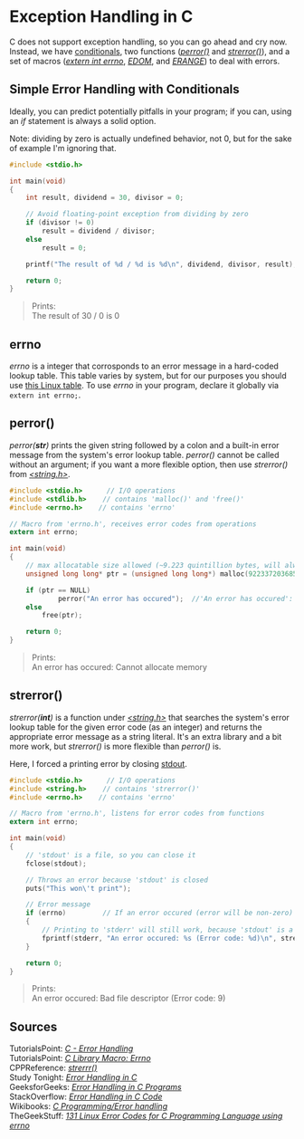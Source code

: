# Exception Handling in C
C does not support exception handling, so you can go ahead and cry now. Instead, we have [conditionals](https://github.com/EthanC2/Notes-and-Writeups/blob/main/C/Control%20Flow/Conditionals.md), two functions ([_perror()_](https://www.tutorialspoint.com/c_standard_library/c_function_perror.htm) and [_strerror()_](https://www.tutorialspoint.com/c_standard_library/c_function_strerror.htm)), and a set of macros 
([_extern int errno_](https://www.tutorialspoint.com/c_standard_library/c_macro_errno.htm), [_EDOM_](https://www.tutorialspoint.com/c_standard_library/c_macro_edom.htm),
and [_ERANGE_](https://www.tutorialspoint.com/c_standard_library/c_macro_erange.htm))
to deal with errors.

## Simple Error Handling with Conditionals
Ideally, you can predict potentially pitfalls in your program; if you can, using an _if_ statement is always a solid option.

Note: dividing by zero is actually undefined behavior, not 0, but for the sake of example I'm ignoring that.
```C
#include <stdio.h>

int main(void)
{
    int result, dividend = 30, divisor = 0;

    // Avoid floating-point exception from dividing by zero
    if (divisor != 0)
        result = dividend / divisor;
    else
        result = 0;

    printf("The result of %d / %d is %d\n", dividend, divisor, result);

    return 0;
}
```
> Prints: <br />
> The result of 30 / 0 is 0

## errno
_errno_ is a integer that corrosponds to an error message in a  hard-coded lookup table. This table varies by system, but for our purposes you should use [this Linux table](https://www.thegeekstuff.com/2010/10/linux-error-codes/). To use _errno_ in your program, declare it globally via `extern int errno;`.

## perror()
_perror(**_str_**)_ prints the given string followed by a colon and a built-in error message from the system's error lookup table. _perror()_ cannot be called 
without an argument; if you want a more flexible option, then use _strerror()_ from [_\<string.h\>_](https://www.tutorialspoint.com/c_standard_library/string_h.htm).

```C
#include <stdio.h>      // I/O operations
#include <stdlib.h>    // contains 'malloc()' and 'free()'
#include <errno.h>    // contains 'errno'

// Macro from 'errno.h', receives error codes from operations
extern int errno;

int main(void)
{
    // max allocatable size allowed (~9.223 quintillion bytes, will always fail)
    unsigned long long* ptr = (unsigned long long*) malloc(9223372036854775807);  

    if (ptr == NULL)  
            perror("An error has occured");  //'An error has occured': <message>
    else
        free(ptr);

    return 0;
}
```
> Prints: <br />
> An error has occured: Cannot allocate memory

## strerror()
_strerror(**_int_**)_ is a function under [_\<string.h\>_](https://www.tutorialspoint.com/c_standard_library/string_h.htm) that searches the system's error lookup table for
the given error code (as an integer) and returns the appropriate error message as a string literal. It's an extra library and a bit more work, but _strerror()_ is more 
flexible than _perror()_ is. <br />

Here, I forced a printing error by closing [stdout](https://stackoverflow.com/questions/16430108/what-does-it-mean-to-write-to-stdout-in-c).
```C
#include <stdio.h>      // I/O operations
#include <string.h>    // contains 'strerror()'
#include <errno.h>    // contains 'errno'

// Macro from 'errno.h', listens for error codes from functions
extern int errno;

int main(void)
{
    // 'stdout' is a file, so you can close it
    fclose(stdout);

    // Throws an error because 'stdout' is closed
    puts("This won\'t print");

    // Error message
    if (errno)         // If an error occured (error will be non-zero)
    {
        // Printing to 'stderr' will still work, because 'stdout' is a separate FILE* stream
        fprintf(stderr, "An error occured: %s (Error code: %d)\n", strerror(errno), errno);
    }

    return 0;
}
```
> Prints: <br />
> An error occured: Bad file descriptor (Error code: 9)

## Sources
TutorialsPoint: [_C - Error Handling_](https://www.tutorialspoint.com/cprogramming/c_error_handling.htm) <br />
TutorialsPoint: [_C Library Macro: Errno_](https://www.tutorialspoint.com/c_standard_library/c_macro_errno.htm) <br />
CPPReference: [_strerrr()_](https://en.cppreference.com/w/cpp/string/byte/strerror) <br />
Study Tonight: [_Error Handling in C_](https://www.studytonight.com/c/error-handling-in-c.php) <br />
GeeksforGeeks: [_Error Handling in C Programs_](https://www.geeksforgeeks.org/error-handling-c-programs/) <br />
StackOverflow: [_Error Handling in C Code_](https://stackoverflow.com/questions/385975/error-handling-in-c-code) <br />
Wikibooks: [_C Programming/Error handling_](https://en.wikibooks.org/wiki/C_Programming/Error_handling) <br />
TheGeekStuff: [_131 Linux Error Codes for C Programming Language using errno_](https://www.thegeekstuff.com/2010/10/linux-error-codes/) <br />
